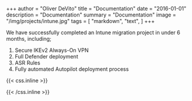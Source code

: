 +++
author = "Oliver DeVito"
title = "Documentation"
date = "2016-01-01"
description = "Documentation"
summary = "Documentation"
image = "/img/projects/intune.jpg"
tags = [
    "markdown",
    "text",
]
+++

We have successfully completed an Intune migration project in under 6 months, including;

1. Secure IKEv2 Always-On VPN
2. Full Defender deployment
3. ASR Rules
4. Fully automated Autopilot deployment process


{{< css.inline >}}
<style>
.canon { background: white; width: 100%; height: auto; }
</style>
{{< /css.inline >}}
